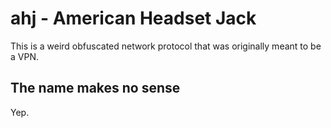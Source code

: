 # ahj - American Headset Jack

This is a weird obfuscated network protocol that was originally meant to be a VPN.

## The name makes no sense

Yep.
